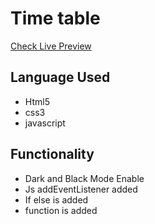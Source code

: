 # Time table
<a href="https://foxlancerr-table-task.surge.sh/">Check Live Preview</a>

## Language Used
- Html5
- css3
- javascript

## Functionality
- Dark and Black Mode Enable
- Js addEventListener added
- If else is added
- function is added